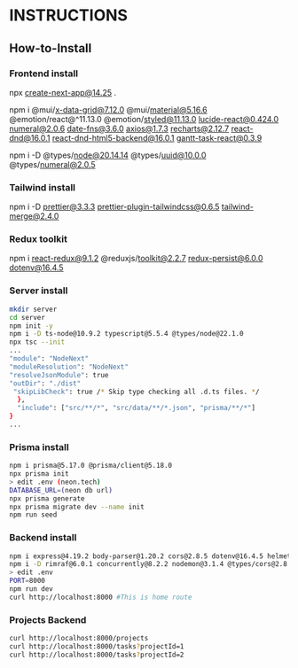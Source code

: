 # INSTRUCTIONS

## How-to-Install

### Frontend install

npx create-next-app@14.25 .

npm i @mui/x-data-grid@7.12.0 @mui/material@5.16.6 @emotion/react@^11.13.0 @emotion/styled@11.13.0 lucide-react@0.424.0 numeral@2.0.6 date-fns@3.6.0  axios@1.7.3 recharts@2.12.7 react-dnd@16.0.1 react-dnd-html5-backend@16.0.1 gantt-task-react@0.3.9

npm i -D @types/node@20.14.14 @types/uuid@10.0.0 @types/numeral@2.0.5

### Tailwind install

npm i -D prettier@3.3.3 prettier-plugin-tailwindcss@0.6.5 tailwind-merge@2.4.0

### Redux toolkit

npm i react-redux@9.1.2 @reduxjs/toolkit@2.2.7 redux-persist@6.0.0 dotenv@16.4.5

### Server install

```bash
mkdir server
cd server
npm init -y
npm i -D ts-node@10.9.2 typescript@5.5.4 @types/node@22.1.0
npx tsc --init
...
"module": "NodeNext"
"moduleResolution": "NodeNext"
"resolveJsonModule": true
"outDir": "./dist"
 "skipLibCheck": true /* Skip type checking all .d.ts files. */
  },
  "include": ["src/**/*", "src/data/**/*.json", "prisma/**/*"]
}
...
```

### Prisma install

```bash
npm i prisma@5.17.0 @prisma/client@5.18.0
npx prisma init
> edit .env (neon.tech)
DATABASE_URL=(neon db url)
npx prisma generate
npx prisma migrate dev --name init
npm run seed
```

### Backend install

```bash
npm i express@4.19.2 body-parser@1.20.2 cors@2.8.5 dotenv@16.4.5 helmet@7.1.0 morgan@1.10.0
npm i -D rimraf@6.0.1 concurrently@8.2.2 nodemon@3.1.4 @types/cors@2.8.17 @types/express@4.17.21 @types/morgan@1.9.9 @types/node@22.4.0
> edit .env
PORT=8000
npm run dev
curl http://localhost:8000 #This is home route
```

### Projects Backend

```bash
curl http://localhost:8000/projects
curl http://localhost:8000/tasks?projectId=1
curl http://localhost:8000/tasks?projectId=2
```
